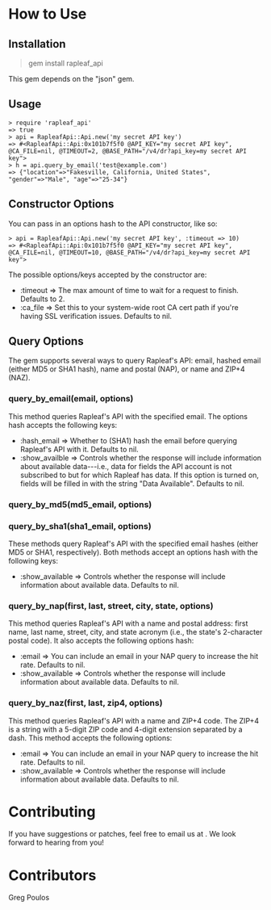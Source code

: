How to Use
==========

Installation
------------
> gem install rapleaf_api

This gem depends on the "json" gem.

Usage
-----
    > require 'rapleaf_api'
    => true
    > api = RapleafApi::Api.new('my secret API key')
    => #<RapleafApi::Api:0x101b7f5f0 @API_KEY="my secret API key", @CA_FILE=nil, @TIMEOUT=2, @BASE_PATH="/v4/dr?api_key=my secret API key">
    > h = api.query_by_email('test@example.com')
    => {"location"=>"Fakesville, California, United States", "gender"=>"Male", "age"=>"25-34"}

Constructor Options
-------------------
You can pass in an options hash to the API constructor, like so:

    > api = RapleafApi::Api.new('my secret API key', :timeout => 10)
    => #<RapleafApi::Api:0x101b7f5f0 @API_KEY="my secret API key", @CA_FILE=nil, @TIMEOUT=10, @BASE_PATH="/v4/dr?api_key=my secret API key">

The possible options/keys accepted by the constructor are:

 - :timeout => The max amount of time to wait for a request to finish. Defaults to 2.
 - :ca_file => Set this to your system-wide root CA cert path if you're having SSL verification issues. Defaults to nil.
 
Query Options
-------------
The gem supports several ways to query Rapleaf's API: email, hashed email (either MD5 or SHA1 hash), name and postal (NAP), or name and ZIP+4 (NAZ).

### query_by_email(email, options)

This method queries Rapleaf's API with the specified email. The options hash accepts the following keys:

 - :hash_email    => Whether to (SHA1) hash the email before querying Rapleaf's API with it. Defaults to nil.
 - :show_availble => Controls whether the response will include information about available data---i.e., data for fields the API account is not subscribed to but for which Rapleaf has data. If this option is turned on, fields will be filled in with the string "Data Available". Defaults to nil.

### query_by_md5(md5_email, options)
### query_by_sha1(sha1_email, options)

These methods query Rapleaf's API with the specified email hashes (either MD5 or SHA1, respectively). Both methods accept an options hash with the following keys:

 - :show_available => Controls whether the response will include information about available data. Defaults to nil.
 
### query_by_nap(first, last, street, city, state, options)

This method queries Rapleaf's API with a name and postal address: first name, last name, street, city, and state acronym (i.e., the state's 2-character postal code). It also accepts the following options hash:

 - :email          => You can include an email in your NAP query to increase the hit rate. Defaults to nil.
 - :show_available => Controls whether the response will include information about available data. Defaults to nil.

### query_by_naz(first, last, zip4, options)

This method queries Rapleaf's API with a name and ZIP+4 code. The ZIP+4 is a string with a 5-digit ZIP code and 4-digit extension separated by a dash. This method accepts the following options:

- :email          => You can include an email in your NAP query to increase the hit rate. Defaults to nil.
- :show_available => Controls whether the response will include information about available data. Defaults to nil.


Contributing
============
If you have suggestions or patches, feel free to email us at
<developer at rapleaf dot com>. We look forward to hearing from you!


Contributors
============
Greg Poulos <greg at rapleaf dot com>
